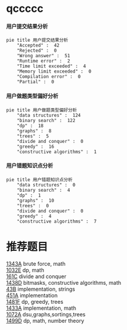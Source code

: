 # qccccc

<!-- tabs:start -->



#### **用户提交结果分析**

```mermaid
pie title 用户提交结果分析
    "Accepted" :  42
    "Rejected" :  0
    "Wrong answer" :  51
    "Runtime error" :  2
    "Time limit exceeded" :  4
    "Memory limit exceeded" :  0
    "Compilation error" :  0
    "Partial" :  0
```

#### **用户做题类型偏好分析**

```mermaid
pie title 用户做题类型偏好分析
    "data structures" :  124
    "binary search" :  122
    "dp" :  18
    "graphs" :  8
    "trees" :  5
    "divide and conquer" :  0
    "greedy" :  16
    "constructive algorithms" :  1
```
#### **用户错题知识点分析**

```mermaid
pie title 用户错题知识点分析
    "data structures" :  0
    "binary search" :  4
    "dp" :  1
    "graphs" :  10
    "trees" :  0
    "divide and conquer" :  0
    "greedy" :  4
    "constructive algorithms" :  7
```



<!-- tabs:end -->
# 推荐题目
[1343A](https://codeforces.com/contest/1343/problem/A)		brute force,
                        math		  
[1032E](https://codeforces.com/contest/1032/problem/E)		dp,
                        math		  
[161C](https://codeforces.com/contest/161/problem/C)		divide and conquer		  
[1438D](https://codeforces.com/contest/1438/problem/D)		bitmasks,
                        constructive algorithms,
                        math		  
[43B](https://codeforces.com/contest/43/problem/B)		implementation,
                        strings		  
[451A](https://codeforces.com/contest/451/problem/A)		implementation		  
[1481F](https://codeforces.com/contest/1481/problem/F)		dp,
                        greedy,
                        trees		  
[1433A](https://codeforces.com/contest/1433/problem/A)		implementation,
                        math		  
[1072A](https://codeforces.com/contest/1072/problem/A)		dsu,graphs,sortings,trees		  
[1499D](https://codeforces.com/contest/1499/problem/D)		dp,
                        math,
                        number theory		  
